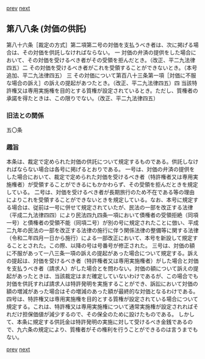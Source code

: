 [prev](/specific\markdowns\特許法\115_Mp-Ch_4-Se_1-At_87.md)
[next](/specific\markdowns\特許法\117_Mp-Ch_4-Se_1-At_89.md)
## 第八八条 (対価の供託)
第八十六条［裁定の方式］第二項第二号の対価を支払うべき者は、次に掲げる場合は、その対価を供託しなければならない。
一 対価の弁済の提供をした場合において、その対価を受けるべき者がその受領を拒んだとき。（改正、平二九法律四五）二 その対価を受けるべき者がこれを受領することができないとき。（本号追加、平二九法律四五）
三 その対価について第百八十三条第一項［対価に不服な場合の訴え］の訴えの提起があつたとき。（改正、平二九法律四五）四 当該特許権又は専用実施権を目的とする質権が設定されているとき。ただし、質権者の承諾を得たときは、この限りでない。（改正、平二九法律四五）

### 旧法との関係
五〇条

### 趣旨
本条は、裁定で定められた対価の供託について規定するものである。供託しなければならない場合は各号に掲げるとおりである。
一号は、対価の弁済の提供をした場合において、裁定で定められた対価を受けるべき者（特許権者又は専用実施権者）が受領することができるにもかかわらず、その受領を拒んだときを規定している。
二号は、対価を受けるべき者が長期旅行のため不在である等の理由によりこれを受領することができないときを規定している。なお、本号に規定する場合は、従前は一号に併せて規定されていたが、民法の一部を改正する法律（平成二九法律四四）により民法四九四条一項において債権者の受領拒絶（同項一号）と債権者の受領不能（同項二号）が別の号に規定されたことに倣い、平成二九年の民法の一部を改正する法律の施行に伴う関係法律の整備等に関する法律（令和二年四月一日から施行）による一部改正において、本号を新設して規定することとされた。この際、以降の号は号番号が修正された。
三号は、対価の額に不服があって一八三条一項の訴えの提起があった場合について規定する。訴えの提起は、対価を受けるべき者（特許権者又は専用実施権者）がした場合と対価を支払うべき者（請求人）がした場合とを問わない。対価の額について訴えの提起があったときは、当該裁定はまだ確定していないわけであるが、この場合でも対価を供託すれば請求人は特許発明を実施することができ、訴訟において対価の額の増減があった場合はその増減のあった額が最終的な対価となるわけである。
四号は、特許権又は専用実施権を目的とする質権が設定されている場合について規定する。これは、特許権又は専用実施権について通常実施権が設定されればそれだけ担保価値が減少するので、その保全のために設けたものである。
しかして、本条に規定する供託金は特許発明の実施に対して受けるべき金銭であるので、九六条の規定により、質権者がその権利を行うことができるのは言うまでもない。

[prev](/specific\markdowns\特許法\115_Mp-Ch_4-Se_1-At_87.md)
[next](/specific\markdowns\特許法\117_Mp-Ch_4-Se_1-At_89.md)